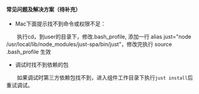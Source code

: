 #### 常见问题及解决方案（待补充）

- Mac下面提示找不到命令或权限不足：

&emsp;&emsp;执行cd，到user的目录下，修改.bash_profile, 添加一行  alias just="node /usr/local/lib/node_modules/just-spa/bin/just"，修改完执行 source .bash_profile 生效

- 调试时找不到依赖的包

&emsp;&emsp;如果调试时第三方依赖包找不到，进入组件工作目录下执行`just install`后重试调试。